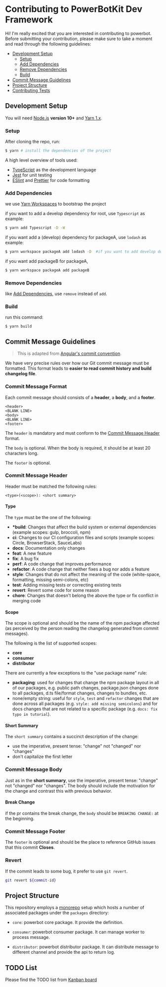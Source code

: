 # Contributing to PowerBotKit Dev Framework

Hi! I'm really excited that you are interested in contributing to powerbot. Before submitting your contribution, please make sure to take a moment and read through the following guidelines:

- [Development Setup](#development-setup)
  - [Setup](#steup)
  - [Add Dependencies](#add-dependencies)
  - [Remove Dependencies](#remove-dependencies)
  - [Build](#build)
- [Commit Message Guidelines](#commit-message-guidelines)
- [Project Structure](#project-structure)
- [Contributing Tests](#contributing-tests)

## Development Setup

You will need [Node.js](http://nodejs.org) **version 10+** and [Yarn 1.x](https://yarnpkg.com/en/docs/install).

### Setup

After cloning the repo, run:

```bash
$ yarn # install the dependencies of the project
```

A high level overview of tools used:

- [TypeScript](https://www.typescriptlang.org/) as the development language
- [Jest](https://jestjs.io/) for unit testing
- [ESlint](https://eslint.org/) and [Prettier](https://prettier.io/) for code formatting


### Add Dependencies

we use [Yarn Workspaces](https://classic.yarnpkg.com/en/docs/workspaces/) to bootstrap the project

if you want to add a develop dependency for root, use `Typescript` as example:

```bash
$ yarn add Typescript -D -W
```

if you want add a (develop) dependency for packageA, use `lodash` as example:

```bash
$ yarn workspace packageA add lodash -D  #if you want to add develop dependency, please add -D
```

if you want add packageB for packageA,

```bash
$ yarn workspace packageA add packageB
```

### Remove Dependencies

like [Add Dependencies](#add-dependencies), use `remove` instead of `add`.

### Build

run this command:

```
$ yarn build
```

## Commit Message Guidelines

> This is adapted from [Angular's commit convention](https://github.com/conventional-changelog/conventional-changelog/tree/master/packages/conventional-changelog-angular).

We have very precise rules over how our Git commit message must be formatted. This format leads to **easier to read commit history and build changelog file**.

### Commit Message Format

Each commit message should consists of a **header**, a **body**, and a **footer**.

```
<header>
<BLANK LINE>
<body>
<BLANK LINE>
<footer>
```

The `header` is mandatory and must conform to the [Commit Message Header](#commit-messageg-header) format.

The `body` is optional. When the body is required, it should be at least 20 characters long.

The `footer` is optional.

### Commit Message Header

Header must be matched the following rules:

```
<type>(<scope>): <short summary>
```

#### Type

The `type` must be the one of the following:

- **\*build**: Changes that affect the build system or external dependencies (example scopes: gulp, broccoli, npm)
- **ci**: Changes to our CI configuration files and scripts (example scopes: Circle, BrowserStack, SauceLabs)
- **docs**: Documentation only changes
- **feat**: A new feature
- **fix**: A bug fix
- **perf**: A code change that improves performance
- **refactor**: A code change that neither fixes a bug nor adds a feature
- **style**: Changes that do not affect the meaning of the code (white-space, formatting, missing semi-colons, etc)
- **test**: Adding missing tests or correcting existing tests
- **revert**: Revert some code for some reason
- **chore**: Changes that doesn't belong the above the type or fix conflict in merging code

#### Scope

The scope is optional and should be the name of the npm package affected (as perceived by the person reading the changelog generated from commit messages).

The following is the list of supported scopes:

- **core**
- **consumer**
- **distributor**

There are currently a few exceptions to the "use package name" rule:

- **packaging**: used for changes that change the npm package layout in all of our packages, e.g.
  public path changes, package.json changes done to all packages, d.ts file/format changes, changes
  to bundles, etc.
- none/empty string: useful for `style`, `test` and `refactor` changes that are done across all
  packages (e.g. `style: add missing semicolons`) and for docs changes that are not related to a
  specific package (e.g. `docs: fix typo in tutorial`).

#### Short Summary

The `short summary` contains a succinct description of the change:

- use the imperative, present tense: "change" not "changed" nor "changes"
- don't capitalize the first letter

### Commit Message Body

Just as in the **short summary**, use the imperative, present tense: "change" not "changed" nor "changes".
The body should include the motivation for the change and contrast this with previous behavior.

#### Break Change

if the pr contains the break change, the `body` should be `BREAKING CHANGE:` at the beginning.

### Commit Message Footer

The `footer` is optional and should be the place to
reference GitHub issues that this commit **Closes**.

### Revert

If the commit leads to some bug, it prefer to use `git revert`.

```bash
git revert ${commit-id}
```

## Project Structure

This repository employs a [monorepo](https://en.wikipedia.org/wiki/Monorepo) setup which hosts a number of associated packages under the `packages` directory:

- `core`: powerbot core package. It provide the definition.

- `consumer`: powerbot consumer package. It can manage worker to process message.

- `distributor`: powerbot distributor package. It can distribute message to different channel and provide the api to return log.

## TODO List

Please find the TODO list from [Kanban board](https://github.com/orgs/PowerBotKit/projects/1)
